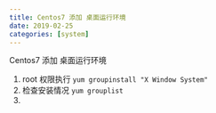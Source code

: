 ```yaml
---
title: Centos7 添加 桌面运行环境
date: 2019-02-25
categories: [system]
---
```




Centos7 添加 桌面运行环境

1.  root 权限执行 `yum groupinstall "X Window System"`
2. 检查安装情况 `yum grouplist`
3. 